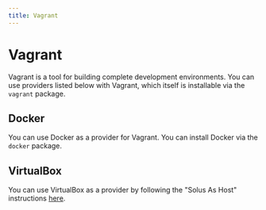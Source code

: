 ```yaml
---
title: Vagrant
---
```

# Vagrant

Vagrant is a tool for building complete development environments. You can use providers listed below with Vagrant, which itself is installable via the `vagrant` package.

## Docker

You can use Docker as a provider for Vagrant. You can install Docker via the `docker` package.

## VirtualBox

You can use VirtualBox as a provider by following the "Solus As Host" instructions [here](/articles/software/virtualbox/en).